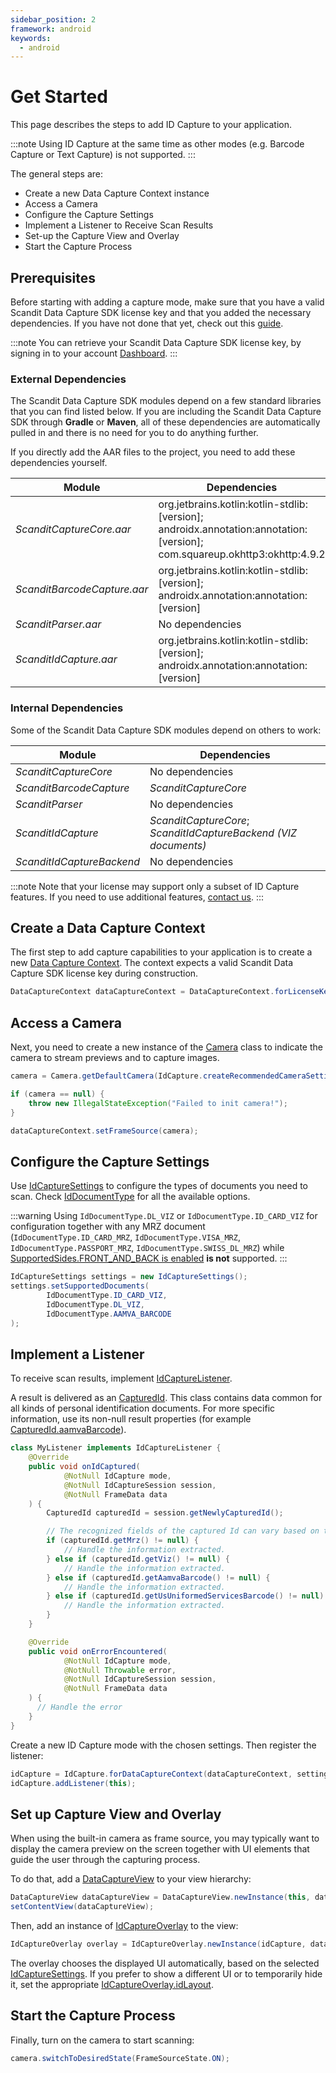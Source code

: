 ```yaml
---
sidebar_position: 2
framework: android
keywords:
  - android
---
```


# Get Started

This page describes the steps to add ID Capture to your application.

:::note
Using ID Capture at the same time as other modes (e.g. Barcode Capture or Text Capture) is not supported.
:::

The general steps are:

- Create a new Data Capture Context instance
- Access a Camera
- Configure the Capture Settings
- Implement a Listener to Receive Scan Results
- Set-up the Capture View and Overlay
- Start the Capture Process

## Prerequisites

Before starting with adding a capture mode, make sure that you have a valid Scandit Data Capture SDK license key and that you added the necessary dependencies. If you have not done that yet, check out this [guide](/sdks/android/add-sdk.md).

:::note
You can retrieve your Scandit Data Capture SDK license key, by signing in to your account [Dashboard](https://ssl.scandit.com/dashboard/sign-in).
:::

### External Dependencies

The Scandit Data Capture SDK modules depend on a few standard libraries that you can find listed below. If you are including the Scandit Data Capture SDK through **Gradle** or **Maven**, all of these dependencies are automatically pulled in and there is no need for you to do anything further.

If you directly add the AAR files to the project, you need to add these dependencies yourself.

| Module      | Dependencies |
| ----------- | ----------- |
| *ScanditCaptureCore.aar*      | org.jetbrains.kotlin:kotlin-stdlib:[version]; androidx.annotation:annotation:[version]; com.squareup.okhttp3:okhttp:4.9.2       |
| *ScanditBarcodeCapture.aar*   | org.jetbrains.kotlin:kotlin-stdlib:[version]; androidx.annotation:annotation:[version]        |
| *ScanditParser.aar*      | No dependencies       |
| *ScanditIdCapture.aar*      | org.jetbrains.kotlin:kotlin-stdlib:[version]; androidx.annotation:annotation:[version]       |

### Internal Dependencies

Some of the Scandit Data Capture SDK modules depend on others to work:

| Module      | Dependencies |
| ----------- | ----------- |
| *ScanditCaptureCore*      | No dependencies       |
| *ScanditBarcodeCapture*   | *ScanditCaptureCore*        |
| *ScanditParser*      | No dependencies       |
| *ScanditIdCapture*      | *ScanditCaptureCore*; *ScanditIdCaptureBackend (VIZ documents)*       |
| *ScanditIdCaptureBackend*      | No dependencies       |

:::note
Note that your license may support only a subset of ID Capture features. If you need to use additional features, [contact us](mailto:support@scandit.com).
:::

## Create a Data Capture Context

The first step to add capture capabilities to your application is to create a new [Data Capture Context](https://docs.scandit.com/data-capture-sdk/android/core/api/data-capture-context.html#class-scandit.datacapture.core.DataCaptureContext). The context expects a valid Scandit Data Capture SDK license key during construction.

```java
DataCaptureContext dataCaptureContext = DataCaptureContext.forLicenseKey("-- ENTER YOUR SCANDIT LICENSE KEY HERE --");
```

## Access a Camera

Next, you need to create a new instance of the [Camera](https://docs.scandit.com/data-capture-sdk/android/core/api/camera.html#class-scandit.datacapture.core.Camera) class to indicate the camera to stream previews and to capture images.

```java
camera = Camera.getDefaultCamera(IdCapture.createRecommendedCameraSettings());

if (camera == null) {
    throw new IllegalStateException("Failed to init camera!");
}

dataCaptureContext.setFrameSource(camera);
```

## Configure the Capture Settings

Use [IdCaptureSettings](https://docs.scandit.com/data-capture-sdk/android/id-capture/api/id-capture-settings.html#class-scandit.datacapture.id.IdCaptureSettings) to configure the types of documents you need to scan. Check [IdDocumentType](https://docs.scandit.com/data-capture-sdk/android/id-capture/api/id-document-type.html#enum-scandit.datacapture.id.IdDocumentType) for all the available options.

:::warning
Using `IdDocumentType.DL_VIZ` or `IdDocumentType.ID_CARD_VIZ` for configuration together with any MRZ document (`IdDocumentType.ID_CARD_MRZ`, `IdDocumentType.VISA_MRZ`, `IdDocumentType.PASSPORT_MRZ`, `IdDocumentType.SWISS_DL_MRZ`) while [SupportedSides.FRONT_AND_BACK is enabled](https://docs.scandit.com/data-capture-sdk/android/id-capture/api/id-supported-document-sides.html#value-scandit.datacapture.id.SupportedSides.FrontAndBack) **is not** supported.
:::

```java
IdCaptureSettings settings = new IdCaptureSettings();
settings.setSupportedDocuments(
        IdDocumentType.ID_CARD_VIZ,
        IdDocumentType.DL_VIZ,
        IdDocumentType.AAMVA_BARCODE
);
```

## Implement a Listener

To receive scan results, implement [IdCaptureListener](https://docs.scandit.com/data-capture-sdk/android/id-capture/api/id-capture-listener.html#interface-scandit.datacapture.id.IIdCaptureListener).

A result is delivered as an [CapturedId](https://docs.scandit.com/data-capture-sdk/android/id-capture/api/captured-id.html#class-scandit.datacapture.id.CapturedId). This class contains data common for all kinds of personal identification documents. For more specific information, use its non-null result properties (for example [CapturedId.aamvaBarcode](https://docs.scandit.com/data-capture-sdk/android/id-capture/api/captured-id.html#property-scandit.datacapture.id.CapturedId.AamvaBarcode)).

```java
class MyListener implements IdCaptureListener {
    @Override
    public void onIdCaptured(
            @NotNull IdCapture mode,
            @NotNull IdCaptureSession session,
            @NotNull FrameData data
    ) {
        CapturedId capturedId = session.getNewlyCapturedId();

        // The recognized fields of the captured Id can vary based on the type.
        if (capturedId.getMrz() != null) {
            // Handle the information extracted.
        } else if (capturedId.getViz() != null) {
            // Handle the information extracted.
        } else if (capturedId.getAamvaBarcode() != null) {
            // Handle the information extracted.
        } else if (capturedId.getUsUniformedServicesBarcode() != null) {
            // Handle the information extracted.
        }
    }

    @Override
    public void onErrorEncountered(
            @NotNull IdCapture mode,
            @NotNull Throwable error,
            @NotNull IdCaptureSession session,
            @NotNull FrameData data
    ) {
      // Handle the error
    }
}
```

Create a new ID Capture mode with the chosen settings. Then register the listener:

```java
idCapture = IdCapture.forDataCaptureContext(dataCaptureContext, settings);
idCapture.addListener(this);
```

## Set up Capture View and Overlay

When using the built-in camera as frame source, you may typically want to display the camera preview on the screen together with UI elements that guide the user through the capturing process.

To do that, add a [DataCaptureView](https://docs.scandit.com/data-capture-sdk/android/core/api/ui/data-capture-view.html#class-scandit.datacapture.core.ui.DataCaptureView) to your view hierarchy:

```java
DataCaptureView dataCaptureView = DataCaptureView.newInstance(this, dataCaptureContext);
setContentView(dataCaptureView);
```

Then, add an instance of [IdCaptureOverlay](https://docs.scandit.com/data-capture-sdk/android/id-capture/api/ui/id-capture-overlay.html#class-scandit.datacapture.id.ui.IdCaptureOverlay) to the view:

```java
IdCaptureOverlay overlay = IdCaptureOverlay.newInstance(idCapture, dataCaptureView);
```

The overlay chooses the displayed UI automatically, based on the selected [IdCaptureSettings](https://docs.scandit.com/data-capture-sdk/android/id-capture/api/id-capture-settings.html#class-scandit.datacapture.id.IdCaptureSettings). If you prefer to show a different UI or to temporarily hide it, set the appropriate [IdCaptureOverlay.idLayout](https://docs.scandit.com/data-capture-sdk/android/id-capture/api/ui/id-capture-overlay.html#property-scandit.datacapture.id.ui.IdCaptureOverlay.IdLayout).

## Start the Capture Process

Finally, turn on the camera to start scanning:

```java
camera.switchToDesiredState(FrameSourceState.ON);
```
